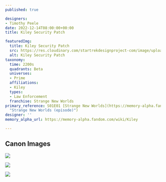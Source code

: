 ```yaml
---
published: true

designers:
- Timothy Peele
date: 2022-12-14T08:00:00+00:00
title: Kiley Security Patch

featuredImg:
  title: Kiley Security Patch
  src: https://res.cloudinary.com/startrekdesignproject-com/image/upload/v1671076407/Kiley-Security-Patch.png
  alt: Kiley Security Patch
taxonomy:
  time: 2200s
  quadrants: Beta
  universes:
  - Prime
  affiliations:
  - Kiley
  types:
  - Law Enforcement
  franchise: Strange New Worlds
primary_reference: S01E01 [Strange New Worlds](https://memory-alpha.fandom.com/wiki/Strange_New_Worlds_(episode)
  "Strange New Worlds (episode)")
designer: ''
memory_alpha_url: https://memory-alpha.fandom.com/wiki/Kiley

---
```

## Canon Images

![](https://res.cloudinary.com/startrekdesignproject-com/image/upload/v1671076408/Kiley-Security_SNW-1x1-3a.jpg)

![](https://res.cloudinary.com/startrekdesignproject-com/image/upload/v1671076408/Kiley-Security_SNW-1x1-2.jpg)

![](https://res.cloudinary.com/startrekdesignproject-com/image/upload/v1671076407/Kiley-Security_SNW-1x1-1.jpg)